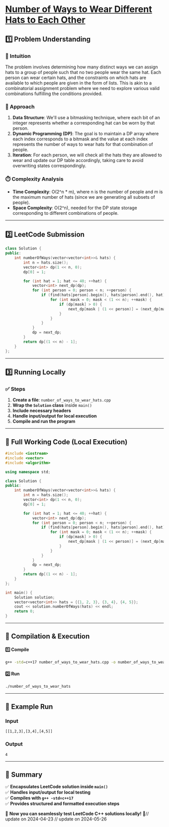 # **[Number of Ways to Wear Different Hats to Each Other](https://leetcode.com/problems/number-of-ways-to-wear-different-hats-to-each-other/description/)**  

## **1️⃣ Problem Understanding**  
### **📌 Intuition**  
The problem involves determining how many distinct ways we can assign hats to a group of people such that no two people wear the same hat. Each person can wear certain hats, and the constraints on which hats are available to which people are given in the form of lists. This is akin to a combinatorial assignment problem where we need to explore various valid combinations fulfilling the conditions provided.

### **🚀 Approach**  
1. **Data Structure**: We'll use a bitmasking technique, where each bit of an integer represents whether a corresponding hat can be worn by that person.
2. **Dynamic Programming (DP)**: The goal is to maintain a DP array where each index corresponds to a bitmask and the value at each index represents the number of ways to wear hats for that combination of people.
3. **Iteration**: For each person, we will check all the hats they are allowed to wear and update our DP table accordingly, taking care to avoid overwriting states correspondingly.

### **⏱️ Complexity Analysis**  
- **Time Complexity**: O(2^n * m), where n is the number of people and m is the maximum number of hats (since we are generating all subsets of people).
- **Space Complexity**: O(2^n), needed for the DP state storage corresponding to different combinations of people.

---  

## **2️⃣ LeetCode Submission**  
```cpp
class Solution {
public:
    int numberOfWays(vector<vector<int>>& hats) {
        int n = hats.size();
        vector<int> dp(1 << n, 0);
        dp[0] = 1;

        for (int hat = 1; hat <= 40; ++hat) {
            vector<int> next_dp(dp);
            for (int person = 0; person < n; ++person) {
                if (find(hats[person].begin(), hats[person].end(), hat) != hats[person].end()) {
                    for (int mask = 0; mask < (1 << n); ++mask) {
                        if (dp[mask] > 0) {
                            next_dp[mask | (1 << person)] = (next_dp[mask | (1 << person)] + dp[mask]) % 1000000007;
                        }
                    }
                }
            }
            dp = next_dp;
        }
        return dp[(1 << n) - 1];
    }
};  
```

---  

## **3️⃣ Running Locally**  
### **✅ Steps**  
1. **Create a file**: `number_of_ways_to_wear_hats.cpp`  
2. **Wrap the `Solution` class** inside `main()`  
3. **Include necessary headers**  
4. **Handle input/output for local execution**  
5. **Compile and run the program**  

---  

## **📝 Full Working Code (Local Execution)**  
```cpp
#include <iostream>
#include <vector>
#include <algorithm>

using namespace std;

class Solution {
public:
    int numberOfWays(vector<vector<int>>& hats) {
        int n = hats.size();
        vector<int> dp(1 << n, 0);
        dp[0] = 1;

        for (int hat = 1; hat <= 40; ++hat) {
            vector<int> next_dp(dp);
            for (int person = 0; person < n; ++person) {
                if (find(hats[person].begin(), hats[person].end(), hat) != hats[person].end()) {
                    for (int mask = 0; mask < (1 << n); ++mask) {
                        if (dp[mask] > 0) {
                            next_dp[mask | (1 << person)] = (next_dp[mask | (1 << person)] + dp[mask]) % 1000000007;
                        }
                    }
                }
            }
            dp = next_dp;
        }
        return dp[(1 << n) - 1];
    }
};

int main() {
    Solution solution;
    vector<vector<int>> hats = {{1, 2, 3}, {3, 4}, {4, 5}};
    cout << solution.numberOfWays(hats) << endl; 
    return 0;
}
```  

---  

## **🔧 Compilation & Execution**  
#### **1️⃣ Compile**  
```bash
g++ -std=c++17 number_of_ways_to_wear_hats.cpp -o number_of_ways_to_wear_hats
```  

#### **2️⃣ Run**  
```bash
./number_of_ways_to_wear_hats
```  

---  

## **🎯 Example Run**  
### **Input**  
```
[[1,2,3],[3,4],[4,5]]
```  
### **Output**  
```
4
```  

---  

## **📌 Summary**  
✅ **Encapsulates LeetCode solution inside `main()`**  
✅ **Handles input/output for local testing**  
✅ **Compiles with `g++ -std=c++17`**  
✅ **Provides structured and formatted execution steps**  

🚀 **Now you can seamlessly test LeetCode C++ solutions locally!** 🚀// update on 2024-04-23
// update on 2024-05-26
